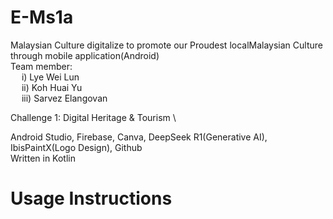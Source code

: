 # E-Ms1a
Malaysian Culture digitalize to promote our Proudest localMalaysian Culture through mobile application(Android)  \
Team member:  \
&emsp; i) Lye Wei Lun  \
&emsp; ii) Koh Huai Yu  \
&emsp; iii) Sarvez Elangovan

Challenge 1: Digital Heritage & Tourism    \

Android Studio, Firebase, Canva, DeepSeek R1(Generative AI), IbisPaintX(Logo Design), Github   \
Written in Kotlin   

# Usage Instructions
